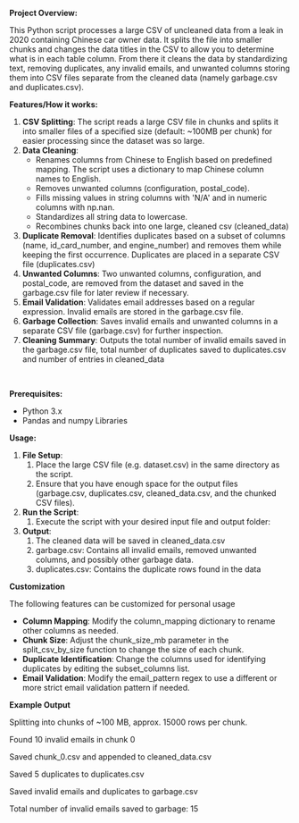**Project Overview:**

This Python script processes a large CSV of uncleaned data from a leak in 2020 containing Chinese car owner data. It splits the file into smaller chunks and changes the data titles in the CSV to allow you to determine what is in each table column. From there it cleans the data by standardizing text, removing duplicates, any invalid emails, and unwanted columns storing them into CSV files separate from the cleaned data (namely garbage.csv and duplicates.csv).

**Features/How it works:**

1. **CSV Splitting**: The script reads a large CSV file in chunks and splits it into smaller files of a specified size (default: ~100MB per chunk) for easier processing since the dataset was so large.
2. **Data Cleaning**:
    - Renames columns from Chinese to English based on predefined mapping. The script uses a dictionary to map Chinese column names to English.
    - Removes unwanted columns (configuration, postal_code).
    - Fills missing values in string columns with 'N/A' and in numeric columns with np.nan.
    - Standardizes all string data to lowercase.
    - Recombines chunks back into one large, cleaned csv (cleaned_data)
3. **Duplicate Removal**: Identifies duplicates based on a subset of columns (name, id_card_number, and engine_number) and removes them while keeping the first occurrence. Duplicates are placed in a separate CSV file (duplicates.csv)
4. **Unwanted Columns**: Two unwanted columns, configuration, and postal_code, are removed from the dataset and saved in the garbage.csv file for later review if necessary.
5. **Email Validation**: Validates email addresses based on a regular expression. Invalid emails are stored in the garbage.csv file.
6. **Garbage Collection**: Saves invalid emails and unwanted columns in a separate CSV file (garbage.csv) for further inspection.
7. **Cleaning Summary**: Outputs the total number of invalid emails saved in the garbage.csv file, total number of duplicates saved to duplicates.csv and number  of entries in cleaned_data

&nbsp;

**Prerequisites:**

- Python 3.x
- Pandas and numpy Libraries

**Usage:**

1. **File Setup**:
    1. Place the large CSV file (e.g. dataset.csv) in the same directory as the script.
    2. Ensure that you have enough space for the output files (garbage.csv, duplicates.csv, cleaned_data.csv, and the chunked CSV files).
2. **Run the Script**:
    1. Execute the script with your desired input file and output folder:
3. **Output**:
    1. The cleaned data will be saved in cleaned_data.csv
    2. garbage.csv: Contains all invalid emails, removed unwanted columns, and possibly other garbage data.
    3. duplicates.csv: Contains the duplicate rows found in the data

**Customization**

The following features can be customized for personal usage

- **Column Mapping**: Modify the column_mapping dictionary to rename other columns as needed.
- **Chunk Size**: Adjust the chunk_size_mb parameter in the split_csv_by_size function to change the size of each chunk.
- **Duplicate Identification**: Change the columns used for identifying duplicates by editing the subset_columns list.
- **Email Validation**: Modify the email_pattern regex to use a different or more strict email validation pattern if needed.

**Example Output**

Splitting into chunks of ~100 MB, approx. 15000 rows per chunk.

Found 10 invalid emails in chunk 0

Saved chunk_0.csv and appended to cleaned_data.csv

Saved 5 duplicates to duplicates.csv

Saved invalid emails and duplicates to garbage.csv

Total number of invalid emails saved to garbage: 15
